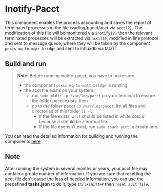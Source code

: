 # Inotify-Pacct

This component enables the process accounting and saves the report of terminated processes in the file 
/var/log/pacct/acct via `acct(2)`. The modification of this file will be monitored via `inotify(7)` then the 
relevant terminated processes will be extracted via `acct(5)`, modified in line protocol and sent to message queue, 
where they will be taken by the component `poxis-mq-to-mqtt-bridge` and sent to Influxdb via MQTT.

## Build and run

> **Note**: Before running inotify-pacct, you have to make sure 
> - the component `poxis-mq-to-mqtt-bridge` is running.
> - the acct file exists on your system. 
>   - run `sudo mkdir -p /var/log/pacct` on your terminal to ensure the folder pacct exists, then 
>   - go to the folder pacct `cd /var/log/pacct`, list all files and directories of this folder `ls -l`
>     - If the file exists, `acct` should be listed in white colour because it should be a normal file.
>     - If the file doensn't exist, run `sudo touch acct` to create one.

You can read the detailed information for building and running the components [here](../../README.md)

## Note

After running the system in several months or years, your acct file may contain a greate number of information.
If you are sure that resetting the acct file don't cause the loss of needed information, you can use the predefined
**tasks.json** to do it, type  `Ctrl+Shift+P` then `reset acct file`.
